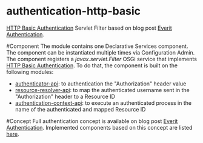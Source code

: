 authentication-http-basic
=========================

[HTTP Basic Authentication][2] Servlet Filter based on blog post 
[Everit Authentication][1].

#Component
The module contains one Declarative Services component. The component can be 
instantiated multiple times via Configuration Admin. The component registers 
a *javax.servlet.Filter* OSGi service that implements 
[HTTP Basic Authentication][2]. To do that, the component is built on the 
following modules:
 - [authenticator-api][3]: to authentication the "Authorization" header value
 - [resource-resolver-api][4]: to map the authenticated username sent in the
 "Authorization" header to a Resource ID
 - [authentication-context-api][5]: to execute an authenticated process in the 
 name of the authenticated and mapped Resource ID

#Concept
Full authentication concept is available on blog post [Everit Authentication][1].
Implemented components based on this concept are listed [here][6].

[1]: http://everitorg.wordpress.com/2014/07/31/everit-authentication/
[2]: http://en.wikipedia.org/wiki/Basic_access_authentication
[3]: https://github.com/everit-org/authenticator-api
[4]: https://github.com/everit-org/resource-resolver-api
[5]: https://github.com/everit-org/authentication-context-api
[6]: http://everitorg.wordpress.com/2014/07/31/everit-authentication-implemented-and-released-2/
